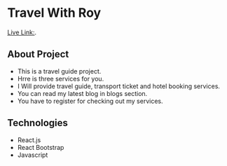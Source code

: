 # Travel With Roy

 [Live Link:](https://scintillating-sunburst-0b9681.netlify.app/).

## About Project

* This is a travel guide project.
* Hrre is three services for you.
* I Will provide travel guide, transport ticket and hotel booking services.
* You can read my latest blog in blogs section.
* You have to register for checking out my services.

## Technologies

* React.js
* React Bootstrap
* Javascript 

